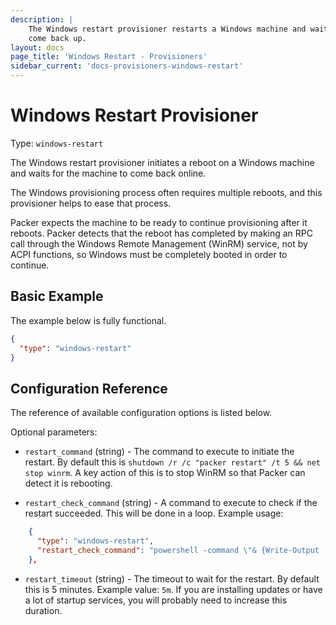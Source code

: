 ```yaml
---
description: |
    The Windows restart provisioner restarts a Windows machine and waits for it to
    come back up.
layout: docs
page_title: 'Windows Restart - Provisioners'
sidebar_current: 'docs-provisioners-windows-restart'
---
```


# Windows Restart Provisioner

Type: `windows-restart`

The Windows restart provisioner initiates a reboot on a Windows machine and
waits for the machine to come back online.

The Windows provisioning process often requires multiple reboots, and this
provisioner helps to ease that process.

Packer expects the machine to be ready to continue provisioning after it
reboots. Packer detects that the reboot has completed by making an RPC call
through the Windows Remote Management (WinRM) service, not by ACPI functions, so Windows must be completely booted in order to continue.

## Basic Example

The example below is fully functional.

``` json
{
  "type": "windows-restart"
}
```

## Configuration Reference

The reference of available configuration options is listed below.

Optional parameters:

-   `restart_command` (string) - The command to execute to initiate the
    restart. By default this is `shutdown /r /c "packer restart" /t 5 && net stop winrm`. A key action of this is to stop WinRM so that Packer can
    detect it is rebooting.

-   `restart_check_command` (string) - A command to execute to check if the
    restart succeeded. This will be done in a loop. Example usage:

``` json
    {
      "type": "windows-restart",
      "restart_check_command": "powershell -command \"& {Write-Output 'restarted.'}\""
    },
```

-   `restart_timeout` (string) - The timeout to wait for the restart. By
    default this is 5 minutes. Example value: `5m`. If you are installing
    updates or have a lot of startup services, you will probably need to
    increase this duration.
